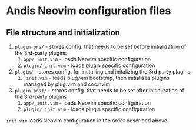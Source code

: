# Andis Neovim configuration files

## File structure and initialization
1. `plugin-pre/` - stores config. that needs to be set before initialization of the 3rd-party plugins
   1. `app/_init.vim` - loads Neovim specific configuration
   1. `plugin/_init.vim` - loads plugin specific configuration
1. `plugin/` - stores config. for installing and initalizing the 3rd party plugins
   1. `_init.vim` - loads plug.vim bootstrap, then initializes plugins managed by plug.vim and coc.nvim
1. `plugin-post/` - stores config. that needs to be set after initialization of the 3rd-party plugins
   1. `app/_init.vim` - loads Neovim specific configuration
   1. `plugin/_init.vim` - loads plugin specific configuration

`init.vim` loads Neovim configuration in the order described above.
